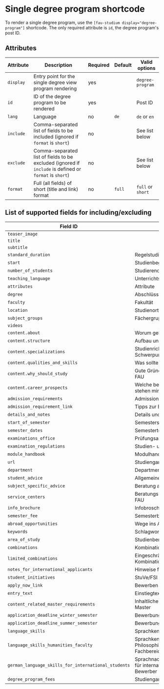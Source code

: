 # Single degree program shortcode

To render a single degree program, use the `[fau-studium display="degree-program"]` shortcode.
The only required attribute is `id`, the degree program's post ID.

## Attributes

| Attribute | Description                                                                                            | Required | Default | Valid options     |
|-----------|--------------------------------------------------------------------------------------------------------|----------|---------|-------------------|
| `display` | Entry point for the single degree view program rendering                                               | yes      |         | `degree-program`  |
| `id`      | ID of the degree program to be rendered                                                                | yes      |         | Post ID           |
| `lang`    | Language                                                                                               | no       | `de`    | `de` or `en`      |
| `include` | Comma-separated list of fields to be included (ignored if `format` is `short`)                         | no       |         | See list below    |
| `exclude` | Comma-separated list of fields to be excluded (ignored if `include` is defined or `format` is `short`) | no       |         | See list below    |
| `format`  | Full (all fields) of short (title and link) format                                                     | no       | `full`  | `full` or `short` |

## List of supported fields for including/excluding

| Field ID                                            | Description                                                                     |
|-----------------------------------------------------|---------------------------------------------------------------------------------|
| `teaser_image`                                      |                                                                                 |
| `title`                                             |                                                                                 |
| `subtitle`                                          |                                                                                 |
| `standard_duration`                                 | Regelstudienzeit                                                                |
| `start`                                             | Studienbeginn                                                                   |
| `number_of_students`                                | Studierendenzahl                                                                |
| `teaching_language`                                 | Unterrichtssprache                                                              |
| `attributes`                                        | Attribute                                                                       |
| `degree`                                            | Abschlüsse                                                                      |
| `faculty`                                           | Fakultät                                                                        |
| `location`                                          | Studienort                                                                      |
| `subject_groups`                                    | Fächergruppen                                                                   |
| `videos`                                            |                                                                                 |
| `content.about`                                     | Worum geht es im Studiengang?                                                   |
| `content.structure`                                 | Aufbau und Struktur                                                             |
| `content.specializations`                           | Studienrichtungen und Schwerpunkte                                              |
| `content.qualities_and_skills`                      | Was sollte ich mitbringen?                                                      |
| `content.why_should_study`                          | Gute Gründe für ein Studium an der FAU                                          |
| `content.career_prospects`                          | Welche beruflichen Perspektiven stehen mir offen?                               |
| `admission_requirements`                            | Admission requirements                                                          |
| `admission_requirement_link`                        | Tipps zur Bewerbung                                                             |
| `details_and_notes`                                 | Details und Anmerkungen                                                         |
| `start_of_semester`                                 | Semesterstart                                                                   |
| `semester_dates`                                    | Semestertermine                                                                 |
| `examinations_office`                               | Prüfungsamt                                                                     |
| `examination_regulations`                           | Studien- und Prüfungsordnung                                                    |
| `module_handbook`                                   | Modulhandbuch                                                                   |
| `url`                                               | Studiengang-URL                                                                 |
| `department`                                        | Department/Institut (URL)                                                       |
| `student_advice`                                    | Allgemeine Studienberatung                                                      |
| `subject_specific_advice`                           | Beratung aus dem Fach                                                           |
| `service_centers`                                   | Beratungs- und Servicestellen der FAU                                           |
| `info_brochure`                                     | Infobroschüre Studiengang                                                       |
| `semester_fee`                                      | Semesterbeitrag                                                                 |
| `abroad_opportunities`                              | Wege ins Ausland                                                                |
| `keywords`                                          | Schlagworte                                                                     |
| `area_of_study`                                     | Studienbereich                                                                  |
| `combinations`                                      | Kombinationsmöglichkeiten                                                       |
| `limited_combinations`                              | Eingeschränkt Kombinationsmöglichkeiten                                         |
| `notes_for_international_applicants`                | Hinweise für internationale Bewerber                                            |
| `student_initiatives`                               | StuVe/FSI                                                                       |
| `apply_now_link`                                    | Bewerben                                                                        |
| `entry_text`                                        | Einstiegtext (werbend)                                                          |
| `content_related_master_requirements`               | Inhaltliche Zugangsvoraussetzungen Master                                       |
| `application_deadline_winter_semester`              | Bewerbungsfrist Wintersemester                                                  |
| `application_deadline_summer_semester`              | Bewerbungsfrist Sommersemester                                                  |
| `language_skills`                                   | Sprachkenntnisse                                                                |
| `language_skills_humanities_faculty`                | Sprachkenntnisse nur für die Philosophische Fakultät und Fachbereich Theologie  |
| `german_language_skills_for_international_students` | Sprachnachweise/Deutschkenntnisse für internationale Bewerberinnen und Bewerber |
| `degree_program_fees`                               | Studiengangsgebühren                                                            |
